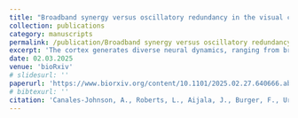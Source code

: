 ```yaml
---
title: "Broadband synergy versus oscillatory redundancy in the visual cortex"
collection: publications
category: manuscripts
permalink: /publication/Broadband synergy versus oscillatory redundancy in the visual cortex
excerpt: 'The cortex generates diverse neural dynamics, ranging from broadband fluctuations to narrowband oscillations in specific frequency bands. Here, we investigated whether broadband and oscillatory dynamics play different roles in the encoding and transmission of synergistic and redundant information. We used information-theoretical measures to dissociate neural signals sharing common information (i.e., redundancy) from signals encoding complementary information (i.e., synergy). We analyzed electrocorticography (ECoG) and local field potentials (LFP) in the visual cortex of human and non-human primates (macaque) to investigate to what extent broadband signals (BB) and narrowband gamma (NBG) oscillations conveyed synergistic or redundant information about images. In both species, the information conveyed by BB signals was highly synergistic within and between visual areas. By contrast, the information carried by NBG was primarily redundant within and between the same visual areas. Finally, the information conveyed by BB signals emerged early after stimulus onset, while NBG sustained information at later time points. These results suggest that broadband activity encodes information synergistically while gamma-band oscillatory activity encodes information redundantly in the visual cortex.'
date: 02.03.2025
venue: 'bioRxiv'
# slidesurl: ''
paperurl: 'https://www.biorxiv.org/content/10.1101/2025.02.27.640666.abstract'
# bibtexurl: ''
citation: 'Canales-Johnson, A., Roberts, L., Aijala, J., Burger, F., Uran, C., Jensen, M.A., Miller, K.J., Ince, R.A., Vinck, M., Hermes, D. (2025). Broadband synergy versus oscillatory redundancy in the visual cortex. Preprint.'
---
```

